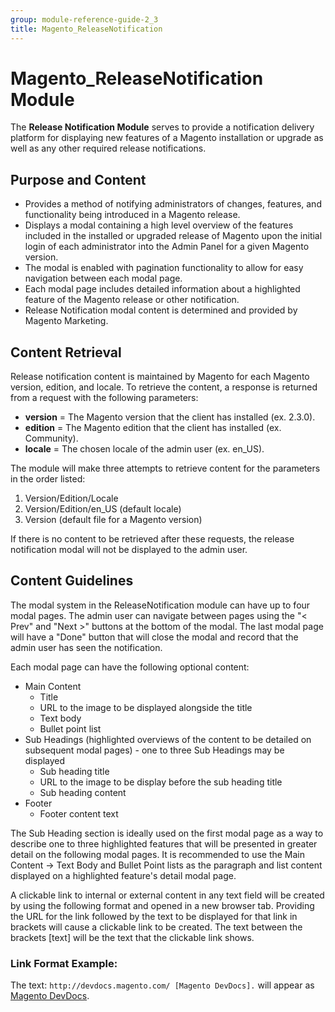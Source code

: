 ```yaml
---
group: module-reference-guide-2_3
title: Magento_ReleaseNotification
---
```


 # Magento_ReleaseNotification Module

The **Release Notification Module** serves to provide a notification delivery platform for displaying new features of a Magento installation or upgrade as well as any other required release notifications.

## Purpose and Content

* Provides a method of notifying administrators of changes, features, and functionality being introduced in a Magento release.
* Displays a modal containing a high level overview of the features included in the installed or upgraded release of Magento upon the initial login of each administrator into the Admin Panel for a given Magento version.
* The modal is enabled with pagination functionality to allow for easy navigation between each modal page.
* Each modal page includes detailed information about a highlighted feature of the Magento release or other notification.
* Release Notification modal content is determined and provided by Magento Marketing.

## Content Retrieval

Release notification content is maintained by Magento for each Magento version, edition, and locale. To retrieve the content, a response is returned from a request with the following parameters:

*  **version** = The Magento version that the client has installed (ex. 2.3.0).
*  **edition** = The Magento edition that the client has installed (ex. Community).
*  **locale** = The chosen locale of the admin user (ex. en_US).

The module will make three attempts to retrieve content for the parameters in the order listed:

1. Version/Edition/Locale
2. Version/Edition/en_US (default locale)
3. Version (default file for a Magento version)

If there is no content to be retrieved after these requests, the release notification modal will not be displayed to the admin user.

## Content Guidelines

The modal system in the ReleaseNotification module can have up to four modal pages. The admin user can navigate between pages using the "< Prev" and "Next >" buttons at the bottom of the modal. The last modal page will have a "Done" button that will close the modal and record that the admin user has seen the notification. 

Each modal page can have the following optional content:

* Main Content
    * Title
    * URL to the image to be displayed alongside the title
    * Text body
    * Bullet point list
* Sub Headings (highlighted overviews of the content to be detailed on subsequent modal pages) - one to three Sub Headings may be displayed
    * Sub heading title
    * URL to the image to be display before the sub heading title
    * Sub heading content
* Footer
    * Footer content text

The Sub Heading section is ideally used on the first modal page as a way to describe one to three highlighted features that will be presented in greater detail on the following modal pages. It is recommended to use the Main Content -> Text Body and Bullet Point lists as the paragraph and list content displayed on a highlighted feature's detail modal page.

A clickable link to internal or external content in any text field will be created by using the following format and opened in a new browser tab. Providing the URL for the link followed by the text to be displayed for that link in brackets will cause a clickable link to be created. The text between the brackets [text] will be the text that the clickable link shows.

### Link Format Example:

The text: `http://devdocs.magento.com/ [Magento DevDocs].` will appear as [Magento DevDocs](http://devdocs.magento.com/).


